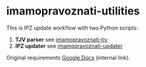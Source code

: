 # imamopravoznati-utilities

This is IPZ update workflow with two Python scripts:

1. **TJV parser** see [imamopravoznati-tjv](https://github.com/codeforcroatia/imamopravoznati-tjv)
2. **IPZ updater** see [imamopravoznati-updater](https://github.com/codeforcroatia/imamopravoznati-updater)

Original requirements [Google Docs](https://docs.google.com/document/d/1m3K_JsLjjo1QafiqDJa9mDE5Lk_ntsSWOzx9OQZrvgc/edit#heading=h.so6xq6hq9c9b) (internal link).
